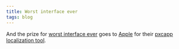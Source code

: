 ```yaml
---
title: Worst interface ever
tags: blog
---
```


And the prize for [worst interface ever](http://us.wincent.com/a/about/wincent/weblog/pcxapp-worst-interface-ever.png) goes to [Apple](http://www.apple.com/) for their [pxcapp localization tool](http://developer.apple.com/intl/localization/tools.html).
